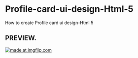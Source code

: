 # Profile-card-ui-design-Html-5
How to create Profile card ui design-Html 5



## PREVIEW.

<a href="https://imgflip.com/gif/2gbczw"><img src="https://i.imgflip.com/2gbczw.gif" title="made at imgflip.com"/></a>


